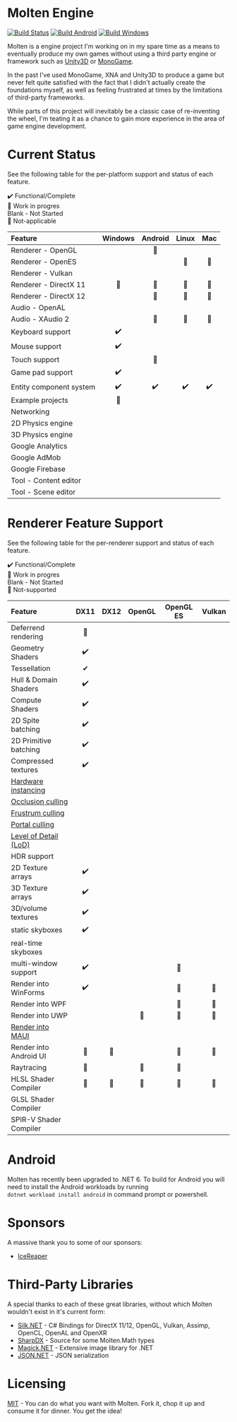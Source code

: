 ﻿# Molten Engine
[![Build Status](https://dev.azure.com/jyarwood/MoltenEngine/_apis/build/status/MoltenEngine-.NET%20Desktop-CI)](https://dev.azure.com/jyarwood/MoltenEngine/_build/latest?definitionId=2)  [![Build Android](https://github.com/Syncaidius/MoltenEngine/actions/workflows/build-android.yml/badge.svg)](https://github.com/Syncaidius/MoltenEngine/actions/workflows/build-android.yml)  [![Build Windows](https://github.com/Syncaidius/MoltenEngine/actions/workflows/build-windows.yml/badge.svg)](https://github.com/Syncaidius/MoltenEngine/actions/workflows/build-windows.yml)

Molten is a engine project I'm working on in my spare time as a means to eventually produce my own games without using a third party engine or framework such as [Unity3D](https://unity3d.com/) or [MonoGame](http://monogame.net).

In the past I've used MonoGame, XNA and Unity3D to produce a game but never felt quite satisfied with the fact that I didn't actually create the foundations myself, as well as feeling frustrated at times by the limitations of third-party frameworks.

While parts of this project will inevitably be a classic case of re-inventing the wheel, I'm teating it as a chance to gain more experience in the area of game engine development. 

# Current Status
See the following table for the per-platform support and status of each feature.

✔️ Functional/Complete\
🚧 Work in progres\
Blank - Not Started\
🚫 Not-applicable

| Feature                    | Windows    | Android  | Linux  | Mac  |
| :---                       | :-------:  | :-----:  | :---:  | :-:  |
| Renderer - OpenGL          |            | 🚫       |        |      |
| Renderer - OpenES          |            |          | 🚫     | 🚫   |
| Renderer - Vulkan          |            |          |        |      |
| Renderer - DirectX 11      | 🚧         | 🚫       | 🚫    | 🚫   |
| Renderer - DirectX 12      |            | 🚫       | 🚫    | 🚫   |
| Audio - OpenAL             |            |          |        |      |
| Audio - XAudio 2           |            | 🚫       | 🚫    | 🚫   |
| Keyboard support           | ✔️          |          |        |      |
| Mouse support              | ✔️          |          |        |      |
| Touch support              |            | 🚧       |        |      |
| Game pad support           | ✔️         |          |        |      |
| Entity component system    | ✔️         | ✔️       | ✔️     | ✔️    |
| Example projects           | 🚧         |          |        |      |
| Networking                 |            |          |        |      |
| 2D Physics engine          |            |          |        |      |
| 3D Physics engine          |            |          |        |      |
| Google Analytics           |            |          |        |      |
| Google AdMob               |            |          |        |      |
| Google Firebase            |            |          |        |      |
| Tool - Content editor      |            |          |        |      |
| Tool - Scene editor        |            |          |        |      |


# Renderer Feature Support
See the following table for the per-renderer support and status of each feature.

✔️ Functional/Complete\
🚧 Work in progres\
Blank - Not Started\
🚫 Not-supported

| Feature                | DX11       | DX12    | OpenGL  | OpenGL ES  | Vulkan |
| :---                   | :-------:  | :-----: | :---:   | :-:        | :-:    |
| Deferrend rendering    | 🚧         |         |        |             |       |
| Geometry Shaders       | ✔️         |         |        |             |       |
| Tessellation           | ✔         |         |        |             |       |
| Hull & Domain Shaders  | ✔️         |         |        |             |       |
| Compute Shaders        | ✔️         |         |        |             |       |
| 2D Spite batching      | ✔️         |         |        |             |       |
| 2D Primitive batching  | ✔️         |         |        |             |       |
| Compressed textures    | ✔️         |         |        |             |       |
| [Hardware instancing](https://en.wikipedia.org/wiki/Geometry_instancing)    |            |         |        |             |       |
| [Occlusion culling](https://en.wikipedia.org/wiki/Hidden-surface_determination#Occlusion_culling)      |            |         |        |             |       |
| [Frustrum culling](https://en.wikipedia.org/wiki/Hidden-surface_determination#Viewing-frustum_culling)       |            |         |        |             |       |
| [Portal culling](https://docs.panda3d.org/1.10/python/programming/render-attributes/occlusion-culling/portal-culling)         |            |         |        |             |       |
| [Level of Detail (LoD)](https://en.wikipedia.org/wiki/Level_of_detail_(computer_graphics))  |            |         |        |             |       |
| HDR support            |            |         |        |             |       |
| 2D Texture arrays      | ✔️         |         |        |             |       |
| 3D Texture arrays      | ✔️         |         |        |             |       |
| 3D/volume textures     | ✔️         |         |        |             |       |
| static skyboxes        | ✔️         |         |        |             |       |
| real-time skyboxes     |            |         |        |             |       |
| multi-window support   | ✔️         |         |        | 🚫          |       |
| Render into WinForms   | ✔️         |         |        | 🚫          | 🚫    |
| Render into WPF        |            |         |        | 🚫          | 🚫    |
| Render into UWP        |            |         | 🚫    | 🚫          | 🚫    |
|[Render into MAUI](https://docs.microsoft.com/en-us/dotnet/maui/what-is-maui) |            |         |       |             |       |
| Render into Android UI | 🚫         | 🚫      |       | 🚫          | 🚫   |
| Raytracing             | 🚫         |         | 🚫    | 🚫          |       |
| HLSL Shader Compiler   | 🚧		  | 🚫      | 🚫    | 🚫          | 🚫   |
| GLSL Shader Compiler   |  		  |         |        |             |      |
| SPIR-V Shader Compiler |  		  |         |        |             |      |

# Android
Molten has recently been upgraded to .NET 6. To build for Android you will need to install the Android workloads by running  
```dotnet workload install android``` in command prompt or powershell.

# Sponsors
A massive thank you to some of our sponsors:
 * [IceReaper](https://github.com/IceReaper)


# Third-Party Libraries
A special thanks to each of these great libraries, without which Molten wouldn't exist in it's current form:
  * [Silk.NET](https://github.com/dotnet/Silk.NET) - C# Bindings for DirectX 11/12, OpenGL, Vulkan, Assimp, OpenCL, OpenAL and OpenXR
  * [SharpDX](https://github.com/sharpdx/SharpDX) - Source for some Molten.Math types
  * [Magick.NET](https://github.com/dlemstra/Magick.NET) - Extensive image library for .NET
  * [JSON.NET](https://www.newtonsoft.com/json) - JSON serialization

# Licensing
[MIT](LICENSE) - You can do what you want with Molten. Fork it, chop it up and consume it for dinner. You get the idea!
